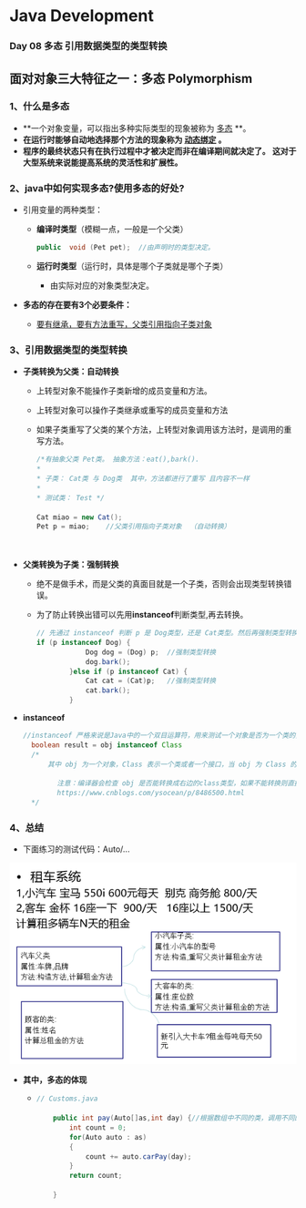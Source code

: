 # Java Development

### Day 08 多态 **引用数据类型的类型转换** 



## 面对对象三大特征之一：多态  Polymorphism   

### 1、什么是多态

- **一个对象变量，可以指出多种实际类型的现象被称为  <u>多态</u>  **。
- **在运行时能够自动地选择那个方法的现象称为 <u>动态绑定</u>  。**
- **程序的最终状态只有在执行过程中才被决定而非在编译期间就决定了。** **这对于大型系统来说能提高系统的灵活性和扩展性。**

### 2、java中如何实现多态?使用多态的好处?

- 引用变量的两种类型：

  - **编译时类型**（模糊一点，一般是一个父类）

    ```java
    public  void (Pet pet);  //由声明时的类型决定。
    ```

  - **运行时类型**（运行时，具体是哪个子类就是哪个子类）

    - 由实际对应的对象类型决定。

- **多态的存在要有3个必要条件：**

  - <u>要有继承，要有方法重写，父类引用指向子类对象</u>



### 3、引用数据类型的类型转换

- **子类转换为父类：自动转换**

  - 上转型对象不能操作子类新增的成员变量和方法。

  - 上转型对象可以操作子类继承或重写的成员变量和方法

  - 如果子类重写了父类的某个方法，上转型对象调用该方法时，是调用的重写方法。

    ```java
    /*有抽象父类 Pet类。 抽象方法：eat(),bark().
    *
    * 子类： Cat类 与 Dog类  其中，方法都进行了重写 且内容不一样
    *	
    * 测试类： Test */
    
    Cat miao = new Cat();   
    Pet p = miao;    //父类引用指向子类对象  （自动转换）
    
    		  
    ```

- **父类转换为子类：强制转换**

  - 绝不是做手术，而是父类的真面目就是一个子类，否则会出现类型转换错误。

  - 为了防止转换出错可以先用**instanceof**判断类型,再去转换。

    ```java
    // 先通过 instanceof 判断 p 是 Dog类型，还是 Cat类型。然后再强制类型转换
    if (p instanceof Dog) {
    			Dog dog = (Dog) p;  //强制类型转换
    			dog.bark();
    		}else if (p instanceof Cat) {
    			Cat cat = (Cat)p;	//强制类型转换
    			cat.bark();
    		}
    ```

- **instanceof**

  ```java
  //instanceof 严格来说是Java中的一个双目运算符，用来测试一个对象是否为一个类的实例，用法为：
  	boolean result = obj instanceof Class
  	/*
  		其中 obj 为一个对象，Class 表示一个类或者一个接口，当 obj 为 Class 的对象，或者是其直接或间接子类，或者是其接口的实现类，结果result 都返回 true，否则返回false。
  
  　　     注意：编译器会检查 obj 是否能转换成右边的class类型，如果不能转换则直接报错，如果不能确定类型，则通过编译，具体看运行时定。
  　　     https://www.cnblogs.com/ysocean/p/8486500.html
  	*/
  
  ```

  



### 4、总结

- 下面练习的测试代码：Auto/...

![01](https://github.com/Minyonlew/Java_Backend_Development/blob/master/day08/Day08self_summary/b01.png)

- **其中，多态的体现**

  - ```java
    // Customs.java
    
    	public int pay(Auto[]as,int day) {//根据数组中不同的类，调用不同的carPay（）方法
    		int count = 0;
    		for(Auto auto : as)
    		{
    			count += auto.carPay(day);
    		}
    		return count;
    		
    	}
    
    ```

    
